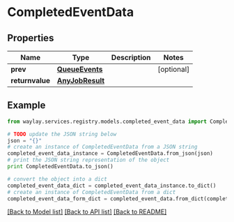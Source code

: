 # CompletedEventData


## Properties

Name | Type | Description | Notes
------------ | ------------- | ------------- | -------------
**prev** | [**QueueEvents**](QueueEvents.md) |  | [optional] 
**returnvalue** | [**AnyJobResult**](AnyJobResult.md) |  | 

## Example

```python
from waylay.services.registry.models.completed_event_data import CompletedEventData

# TODO update the JSON string below
json = "{}"
# create an instance of CompletedEventData from a JSON string
completed_event_data_instance = CompletedEventData.from_json(json)
# print the JSON string representation of the object
print CompletedEventData.to_json()

# convert the object into a dict
completed_event_data_dict = completed_event_data_instance.to_dict()
# create an instance of CompletedEventData from a dict
completed_event_data_form_dict = completed_event_data.from_dict(completed_event_data_dict)
```
[[Back to Model list]](../README.md#documentation-for-models) [[Back to API list]](../README.md#documentation-for-api-endpoints) [[Back to README]](../README.md)


